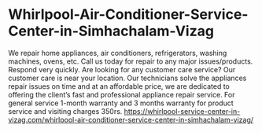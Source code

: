 # Whirlpool-Air-Conditioner-Service-Center-in-Simhachalam-Vizag
We repair home appliances, air conditioners, refrigerators, washing machines, ovens, etc. Call us today for repair to any major issues/products. Respond very quickly. Are looking for any customer care service? Our customer care is near your location. Our technicians solve the appliances repair issues on time and at an affordable price, we are dedicated to offering the client’s fast and professional appliance repair service. For general service 1-month warranty and 3 months warranty for product service and visiting charges 350rs.   https://whirlpool-service-center-in-vizag.com/whirlpool-air-conditioner-service-center-in-simhachalam-vizag/
